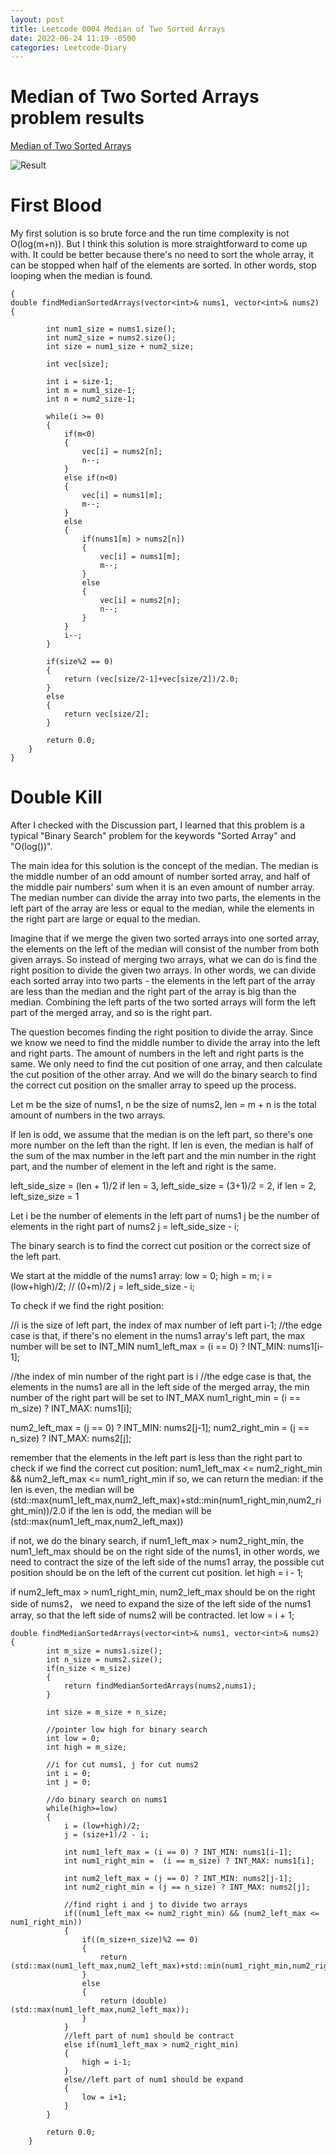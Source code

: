 ```yaml
---
layout: post
title: Leetcode 0004 Median of Two Sorted Arrays
date: 2022-06-24 11:19 -0500
categories: Leetcode-Diary
---
```

# Median of Two Sorted Arrays problem results

[Median of Two Sorted Arrays](https://leetcode.com/problems/median-of-two-sorted-arrays/)

![Result](/assets/images/median_of_two_sorted_array.png)

# First Blood
My first solution is so brute force and the run time complexity is not O(log(m+n)). But I think this solution is more straightforward to come up with. It could be better because there's no need to sort the whole array, it can be stopped when half of the elements are sorted.
In other words, stop looping when the median is found.

```
{
double findMedianSortedArrays(vector<int>& nums1, vector<int>& nums2) {
       
        int num1_size = nums1.size();
        int num2_size = nums2.size();
        int size = num1_size + num2_size;
       
        int vec[size];

        int i = size-1;
        int m = num1_size-1;
        int n = num2_size-1;

        while(i >= 0)
        {
            if(m<0)
            {
                vec[i] = nums2[n];
                n--;
            }
            else if(n<0)
            {
                vec[i] = nums1[m];
                m--;
            }
            else
            {
                if(nums1[m] > nums2[n])
                {
                    vec[i] = nums1[m];
                    m--;
                }
                else
                {
                    vec[i] = nums2[n];
                    n--;
                }
            }
            i--;
        }

        if(size%2 == 0)
        {
            return (vec[size/2-1]+vec[size/2])/2.0;
        }
        else
        {
            return vec[size/2];
        }

        return 0.0;
    }
}
```

# Double Kill
After I checked with the Discussion part, I learned that this problem is a typical "Binary Search" problem for the keywords "Sorted Array" and "O(log())". 

The main idea for this solution is the concept of the median. The median is the middle number of an odd amount of number sorted array, and half of the middle pair numbers' sum when it is an even amount of number array. The median number can divide the array into two parts, the elements in the left part of the array are less or equal to the median, while the elements in the right part are large or equal to the median. 

Imagine that if we merge the given two sorted arrays into one sorted array, the elements on the left of the median will consist of the number from both given arrays. So instead of merging two arrays, what we can do is find the right position to divide the given two arrays. In other words, we can divide each sorted array into two parts - the elements in the left part of the array are less than the median and the right part of the array is big than the median. Combining the left parts of the two sorted arrays will form the left part of the merged array, and so is the right part.

The question becomes finding the right position to divide the array. 
Since we know we need to find the middle number to divide the array into the left and right parts. The amount of numbers in the left and right parts is the same. We only need to find the cut position of one array, and then calculate the cut position of the other array. And we will do the binary search to find the correct cut position on the smaller array to speed up the process.

Let m be the size of nums1, n be the size of nums2,
len = m + n is the total amount of numbers in the two arrays.

If len is odd, we assume that the median is on the left part, so there's one more number on the left than the right.
If len is even, the median is half of the sum of the max number in the left part and the min number in the right part, and the number of element in the left and right is the same.

left_side_size = (len + 1)/2
if len = 3, left_side_size = (3+1)/2 = 2, if len = 2, left_size_size = 1

Let i be the number of elements in the left part of nums1
j be the number of elements in the right part of nums2
j = left_side_size - i;

The binary search is to find the correct cut position or the correct size of the left part.

We start at the middle of the nums1 array:
low = 0;
high = m;
i = (low+high)/2; // (0+m)/2
j = left_side_size - i;


To check if we find the right position:

//i is the size of left part, the index of max number of left part i-1;
//the edge case is that, if there's no element in the nums1 array's left part, the max number will be set to INT_MIN
num1_left_max = (i == 0) ? INT_MIN: nums1[i-1];

//the index of min number of the right part is i
//the edge case is that, the elements in the nums1 are all in the left side of the merged array, the min number of the right part will be set to INT_MAX
num1_right_min =  (i == m_size) ? INT_MAX: nums1[i];

num2_left_max = (j == 0) ? INT_MIN: nums2[j-1];
num2_right_min = (j == n_size) ? INT_MAX: nums2[j];


remember that the elements in the left part is less than the right part
to check if we find the correct cut position:
num1_left_max <= num2_right_min && num2_left_max <= num1_right_min
if so, we can return the median:
if the len is even, the median will be (std::max(num1_left_max,num2_left_max)+std::min(num1_right_min,num2_right_min))/2.0
if the len is odd, the median will be (std::max(num1_left_max,num2_left_max))

if not, we do the binary search, 
if num1_left_max > num2_right_min, the num1_left_max should be on the right side of the nums1, in other words, we need to contract the size of the left side of the nums1 array, the possible cut position should be on the left of the current cut position.
let high = i - 1;

if num2_left_max > num1_right_min, num2_left_max should be on the right side of nums2， we need to expand the size of the left side of the nums1 array, so that the left side of nums2 will be contracted.
let low = i + 1;


```
double findMedianSortedArrays(vector<int>& nums1, vector<int>& nums2) {
        int m_size = nums1.size();
        int n_size = nums2.size();
        if(n_size < m_size)
        {
            return findMedianSortedArrays(nums2,nums1);
        }

        int size = m_size + n_size;
        
        //pointer low high for binary search
        int low = 0;
        int high = m_size;

        //i for cut nums1, j for cut nums2
        int i = 0;
        int j = 0;

        //do binary search on nums1
        while(high>=low)
        {
            i = (low+high)/2;
            j = (size+1)/2 - i;

            int num1_left_max = (i == 0) ? INT_MIN: nums1[i-1];
            int num1_right_min =  (i == m_size) ? INT_MAX: nums1[i];

            int num2_left_max = (j == 0) ? INT_MIN: nums2[j-1];
            int num2_right_min = (j == n_size) ? INT_MAX: nums2[j];

            //find right i and j to divide two arrays
            if((num1_left_max <= num2_right_min) && (num2_left_max <= num1_right_min))
            {
                if((m_size+n_size)%2 == 0)
                {
                    return (std::max(num1_left_max,num2_left_max)+std::min(num1_right_min,num2_right_min))/2.0;
                }
                else
                {
                    return (double)(std::max(num1_left_max,num2_left_max));
                }
            }
            //left part of num1 should be contract
            else if(num1_left_max > num2_right_min)
            {
                high = i-1;
            }
            else//left part of num1 should be expand
            {
                low = i+1;
            }
        }

        return 0.0;
    }
```




